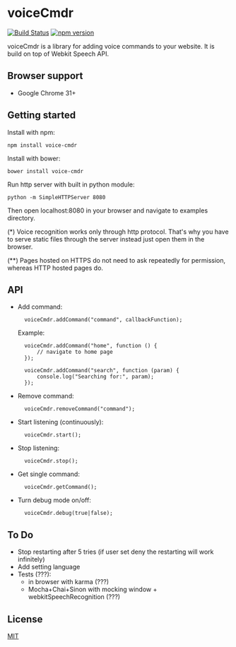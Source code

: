 # voiceCmdr

[![Build Status](https://travis-ci.org/jj09/voiceCmdr.svg?branch=master)](https://travis-ci.org/jj09/voiceCmdr)
[![npm version](https://badge.fury.io/js/voice-cmdr.svg)](http://badge.fury.io/js/voice-cmdr)

voiceCmdr is a library for adding voice commands to your website. It is build on top of Webkit Speech API.

## Browser support

* Google Chrome 31+

## Getting started

Install with npm:

	npm install voice-cmdr

Install with bower:

	bower install voice-cmdr

Run http server with built in python module:

	python -m SimpleHTTPServer 8080

Then open localhost:8080 in your browser and navigate to examples directory.

(*) Voice recognition works only through http protocol. That's why you have to serve static files through the server instead just open them in the browser.

(**) Pages hosted on HTTPS do not need to ask repeatedly for permission, whereas HTTP hosted pages do.

## API

* Add command:

		voiceCmdr.addCommand("command", callbackFunction);

	Example:

		voiceCmdr.addCommand("home", function () {
			// navigate to home page
		});
		
		voiceCmdr.addCommand("search", function (param) {
			console.log("Searching for:", param);
		});	

* Remove command:

		voiceCmdr.removeCommand("command");

* Start listening (continuously):

		voiceCmdr.start();

* Stop listening:

		voiceCmdr.stop();

* Get single command:

		voiceCmdr.getCommand();

* Turn debug mode on/off:

		voiceCmdr.debug(true|false);

## To Do

* Stop restarting after 5 tries (if user set deny the restarting will work infinitely)
* Add setting language
* Tests (???):
	* in browser with karma (???)
	* Mocha+Chai+Sinon with mocking window + webkitSpeechRecognition (???)
	
## License
[MIT](http://www.opensource.org/licenses/mit-license.php)
